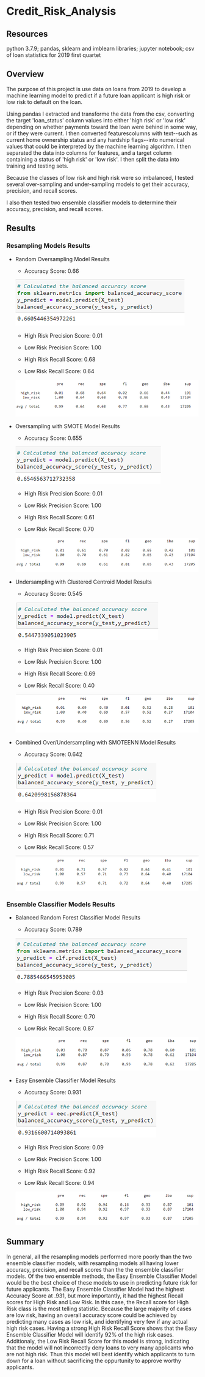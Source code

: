 # Credit_Risk_Analysis

## Resources
python 3.7.9; pandas, sklearn and imblearn libraries; jupyter notebook; csv of loan statistics for 2019 first quartet 

## Overview

The purpose of this project is use data on loans from 2019 to develop a machine learning model to predict if a future loan applicant is high risk or low risk to default on the loan.  

Using pandas I extracted and transforme the data from the csv, converting the target 'loan_status' column values into either 'high risk' or 'low risk' depending on whether payments toward the loan were behind in some way, or if they were current.  I then converted featurescolumns with text--such as current home ownership status and any hardship flags--into numerical values that could be interpreted by the machine learning algorithm.  I then separated the data into columns for features, and a target column containing a status of 'high risk' or 'low risk'.  I then split the data into training and testing sets.

Because the classes of low risk and high risk were so imbalanced, I tested several over-sampling and under-sampling models to get their accuracy, precision, and recall scores.

I also then tested two ensemble classifier models to determine their accuracy, precision, and recall scores.

## Results

### Resampling Models Results

- Random Oversampling Model Results

    - Accuracy Score: 0.66
    
    ![ros accuracy](Resources/1_ros_accuracy.png)

    - High Risk Precision Score: 0.01

    - Low Risk Precision Score: 1.00

    - High Risk Recall Score: 0.68

    - Low Risk Recall Score: 0.64

    ![ros_report](Resources/1_ros_report.png)

- Oversampling with SMOTE Model Results

    - Accuracy Score: 0.655
    
    ![smote accuracy](Resources/2_smote_accuracy.png)

    - High Risk Precision Score: 0.01

    - Low Risk Precision Score: 1.00

    - High Risk Recall Score: 0.61

    - Low Risk Recall Score: 0.70

    ![smote_report](Resources/2_smote_report.png)

- Undersampling with Clustered Centroid Model Results

    - Accuracy Score: 0.545
    
    ![cc accuracy](Resources/3_cc_accuracy.png)

    - High Risk Precision Score: 0.01

    - Low Risk Precision Score: 1.00

    - High Risk Recall Score: 0.69

    - Low Risk Recall Score: 0.40

    ![cc_report](Resources/3_cc_report.png)

- Combined Over/Undersampling with SMOTEENN Model Results

    - Accuracy Score: 0.642
    
    ![smoteen accuracy](Resources/4_smoteen_accuracy.png)

    - High Risk Precision Score: 0.01

    - Low Risk Precision Score: 1.00

    - High Risk Recall Score: 0.71

    - Low Risk Recall Score: 0.57

    ![smoteenn_report](Resources/4_smoteen_report.png)

### Ensemble Classifier Models Results
    
- Balanced Random Forest Classifier Model Results

    - Accuracy Score: 0.789
    
    ![rfor accuracy](Resources/5_rfor_accuracy.png)

    - High Risk Precision Score: 0.03

    - Low Risk Precision Score: 1.00

    - High Risk Recall Score: 0.70

    - Low Risk Recall Score: 0.87

    ![rfor_report](Resources/5_rfor_report.png)

- Easy Ensemble Classifier Model Results

    - Accuracy Score: 0.931
    
    ![ada accuracy](Resources/6_adaboost_accuracy.png)

    - High Risk Precision Score: 0.09

    - Low Risk Precision Score: 1.00

    - High Risk Recall Score: 0.92

    - Low Risk Recall Score: 0.94

    ![ada_report](Resources/6_adaboost_report.png)

## Summary

In general, all the resampling models performed more poorly than the two ensemble classifier models, with resampling models all having lower accuracy, precision, and recall scores than the the ensemble classifier models.  Of the two ensemble methods, the Easy Ensemble Classifier Model would be the best choice of these models to use in predicting future risk for future applicants.  The Easy Ensemble Classifier Model had the highest Accuracy Score at .931, but more importantly, it had the highest Recall scores for High Risk and Low Risk.  In this case, the Recall score for High Risk class is the most telling statistic.  Because the large majority of cases are low risk, having an overall accuracy score could be achieved by predicting many cases as low risk, and identifying very few if any actual high risk cases.  Having a strong High Risk Recall Score shows that the Easy Ensemble Classifier Model will identify 92% of the high risk cases.  Additionaly, the Low Risk Recall Score for this model is strong, indicating that the model will not incorrectly deny loans to very many applicants who are not high risk.  Thus this model will best identify which applicants to turn down for a loan without sacrificing the oppurtunity to approve worthy applicants.

